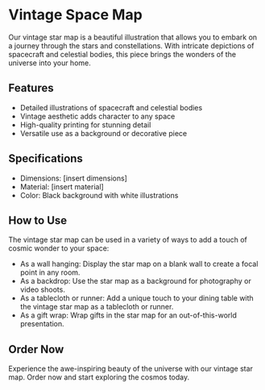 <!--font:Montserrat-->

# Vintage Space Map

Our vintage star map is a beautiful illustration that allows you to embark on a journey through the stars and constellations. With intricate depictions of spacecraft and celestial bodies, this piece brings the wonders of the universe into your home.

## Features

- Detailed illustrations of spacecraft and celestial bodies
- Vintage aesthetic adds character to any space
- High-quality printing for stunning detail
- Versatile use as a background or decorative piece

## Specifications

- Dimensions: [insert dimensions]
- Material: [insert material]
- Color: Black background with white illustrations

## How to Use

The vintage star map can be used in a variety of ways to add a touch of cosmic wonder to your space:

- As a wall hanging: Display the star map on a blank wall to create a focal point in any room.
- As a backdrop: Use the star map as a background for photography or video shoots.
- As a tablecloth or runner: Add a unique touch to your dining table with the vintage star map as a tablecloth or runner.
- As a gift wrap: Wrap gifts in the star map for an out-of-this-world presentation.

## Order Now

Experience the awe-inspiring beauty of the universe with our vintage star map. Order now and start exploring the cosmos today.

<!--

Write me markdown content of website with wallpaper:

"A vintage map of the stars and constellations, with detailed illustrations of spacecraft and celestial bodies."

The header of the page should not be copy of the text but rather a real content of the website which is using this wallpaper.


---


# Explore the Cosmos with Our Vintage Star Map Wallpaper

Transform your space into a celestial wonderland with our vintage star map wallpaper. Featuring intricate illustrations of spacecraft and celestial bodies, this wallpaper will take you on a journey through the stars and constellations.

## Features

- Detailed illustrations of spacecraft and celestial bodies
- Vintage aesthetic adds character to any space
- High-quality printing for stunning detail
- Easy to install and remove

## Specifications

- Dimensions: [insert dimensions]
- Material: [insert material]
- Color: Black background with white illustrations

## How to Install

1. Clean the surface where the wallpaper will be installed.
2. Apply wallpaper adhesive to the back of the wallpaper.
3. Align the wallpaper with the surface and smooth out any air bubbles.
4. Trim off any excess wallpaper.
5. Enjoy your new cosmic view!

## Order Now

Don't miss out on the opportunity to explore the cosmos from the comfort of your own home. Order now and transform your space into a celestial wonderland.


---


Heading should not include word "wallpaper". The website should not be about the wallpaper itself, wallpaper is just a related background, rewrite whole content.


---


Heading should not include word "wallpaper". The website should not be about the wallpaper itself, wallpaper is just a related background, rewrite whole content.


---


# Discover the Wonders of the Universe with Our Vintage Star Map

Step into a world beyond our own with our vintage star map. This stunning illustration features detailed depictions of spacecraft and celestial bodies, allowing you to explore the cosmos from the comfort of your own home.

## Features

- Detailed illustrations of spacecraft and celestial bodies
- Vintage aesthetic adds character to any space
- High-quality printing for stunning detail
- Versatile use as a background or decorative piece

## Specifications

- Dimensions: [insert dimensions]
- Material: [insert material]
- Color: Black background with white illustrations

## How to Use

Our vintage star map can be used in a variety of ways to add a touch of cosmic wonder to your space:

- As a wall hanging: Display the star map on a blank wall to create a focal point in any room.
- As a backdrop: Use the star map as a background for photography or video shoots.
- As a tablecloth or runner: Add a unique touch to your dining table with the vintage star map as a tablecloth or runner.
- As a gift wrap: Wrap gifts in the star map for an out-of-this-world presentation.

## Order Now

Experience the awe-inspiring beauty of the universe with our vintage star map. Order now and start exploring the cosmos today.


---


Heading is too long, rewrite whole content.


---


# Vintage Star Map: Explore the Cosmos from Your Home

Our vintage star map is a stunning illustration that takes you on a journey through the stars and constellations. With detailed depictions of spacecraft and celestial bodies, this piece allows you to discover the wonders of the universe from the comfort of your own home.

## Features

- Detailed illustrations of spacecraft and celestial bodies
- Vintage aesthetic adds character to any space
- High-quality printing for stunning detail
- Versatile use as a background or decorative piece

## Specifications

- Dimensions: [insert dimensions]
- Material: [insert material]
- Color: Black background with white illustrations

## How to Use

The vintage star map can be used in a variety of ways to add a touch of cosmic wonder to your space:

- As a wall hanging: Display the star map on a blank wall to create a focal point in any room.
- As a backdrop: Use the star map as a background for photography or video shoots.
- As a tablecloth or runner: Add a unique touch to your dining table with the vintage star map as a tablecloth or runner.
- As a gift wrap: Wrap gifts in the star map for an out-of-this-world presentation.

## Order Now

Experience the awe-inspiring beauty of the universe with our vintage star map. Order now and start exploring the cosmos today.


---


Heading is too long, rewrite whole content.


---


# Explore the Universe with Our Vintage Star Map

Our vintage star map is a beautiful illustration that allows you to embark on a journey through the stars and constellations. With intricate depictions of spacecraft and celestial bodies, this piece brings the wonders of the universe into your home.

## Features

- Detailed illustrations of spacecraft and celestial bodies
- Vintage aesthetic adds character to any space
- High-quality printing for stunning detail
- Versatile use as a background or decorative piece

## Specifications

- Dimensions: [insert dimensions]
- Material: [insert material]
- Color: Black background with white illustrations

## How to Use

The vintage star map can be used in a variety of ways to add a touch of cosmic wonder to your space:

- As a wall hanging: Display the star map on a blank wall to create a focal point in any room.
- As a backdrop: Use the star map as a background for photography or video shoots.
- As a tablecloth or runner: Add a unique touch to your dining table with the vintage star map as a tablecloth or runner.
- As a gift wrap: Wrap gifts in the star map for an out-of-this-world presentation.

## Order Now

Experience the awe-inspiring beauty of the universe with our vintage star map. Order now and start exploring the cosmos today.


---


Write me a Google font which is best fitting for the website.

Pick from the list:
- Open Sans
- Inter
- Orbitron
- Lobster
- Playfair Display
- Barlow Condensed
- Great Vibes
- Raleway
- Dancing Script
- Futura
- Exo 2
- Montserrat
- Alegreya
- Lato
- IBM Plex Sans
- Poppins
- Roboto


Write just the font name nothing else.


---


Montserrat

-->
